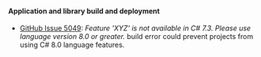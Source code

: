 #### Application and library build and deployment

* [GitHub Issue 5049](https://github.com/xamarin/xamarin-android/issues/5049):
  *Feature 'XYZ' is not available in C# 7.3. Please use language version 8.0 or greater.*
  build error could prevent projects from using C# 8.0 language features.
